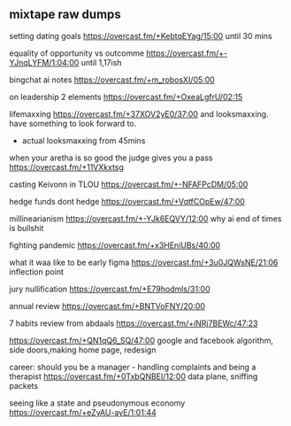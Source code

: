 ## mixtape raw dumps

setting dating goals https://overcast.fm/+KebtqEYag/15:00 until 30 mins

equality of opportunity vs outcomme https://overcast.fm/+-YJnqLYFM/1:04:00 until 1,17ish

bingchat ai notes https://overcast.fm/+m_robosXI/05:00

on leadership 2 elements https://overcast.fm/+OxeaLgfrU/02:15 

lifemaxxing https://overcast.fm/+37XOV2yE0/37:00
and looksmaxxing. have something to look forward to.
- actual looksmaxxing from 45mins


when your aretha is so good the judge gives you a pass https://overcast.fm/+11VXkxtsg

casting Keivonn in TLOU https://overcast.fm/+-NFAFPcDM/05:00

hedge funds dont hedge https://overcast.fm/+VqtfCOpEw/47:00

millinearianism https://overcast.fm/+-YJk6EQVY/12:00 why ai end of times is bullshit

fighting pandemic https://overcast.fm/+x3HEniUBs/40:00

what it waa like to be early figma https://overcast.fm/+3u0JQWsNE/21:06 inflection point


jury nullification https://overcast.fm/+E79hodmls/31:00 


annual review https://overcast.fm/+BNTVoFNY/20:00

7 habits review from abdaals https://overcast.fm/+iNRj7BEWc/47:23


https://overcast.fm/+QN1qQ6_SQ/47:00 google and facebook algorithm, side doors,making home page, redesign



career: should you be a manager - handling complaints and being a therapist https://overcast.fm/+0TxbQNBEI/12:00 data plane, sniffing packets

seeing like a state and pseudonymous economy https://overcast.fm/+eZyAU-ayE/1:01:44


